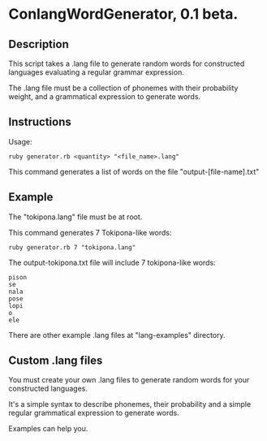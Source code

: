 # ConlangWordGenerator, 0.1 beta.

Description
-----------
This script takes a .lang file to generate random words for
constructed languages evaluating a regular grammar expression.

The .lang file must be a collection of phonemes with 
their probability weight, and a grammatical expression 
to generate words.

Instructions
------------
Usage:

	ruby generator.rb <quantity> "<file_name>.lang"

This command generates a list of words on the file "output-[file-name].txt"

Example
-------
The "tokipona.lang" file must be at root.

This command generates 7 Tokipona-like words:

	ruby generator.rb 7 "tokipona.lang"

The output-tokipona.txt file will include 7 
tokipona-like words:

	pison
	se
	nala
	pose
	lopi
	o
	ele

There are other example .lang files at "lang-examples" 
directory.

Custom .lang files
------------------
You must create your own .lang files to generate
random words for your constructed languages.

It's a simple syntax to describe phonemes, 
their probability and a simple regular grammatical
expression to generate words.

Examples can help you.
